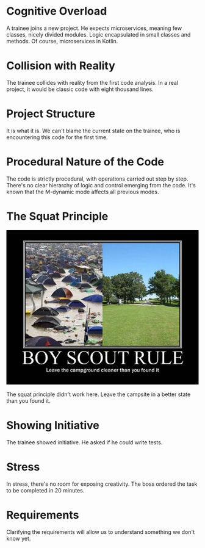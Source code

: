 # Cognitive Overload

A trainee joins a new project. He expects microservices, meaning few classes, nicely divided modules. Logic encapsulated in small classes and methods. Of course, microservices in Kotlin.

# Collision with Reality
The trainee collides with reality from the first code analysis. In a real project, it would be classic code with eight thousand lines.

# Project Structure
It is what it is. We can't blame the current state on the trainee, who is encountering this code for the first time.

# Procedural Nature of the Code
The code is strictly procedural, with operations carried out step by step. There's no clear hierarchy of logic and control emerging from the code. It's known that the M-dynamic mode affects all previous modes.

# The Squat Principle

![](./boy_scout_rule.png)

The squat principle didn't work here. Leave the campsite in a better state than you found it.

# Showing Initiative
The trainee showed initiative. He asked if he could write tests.

# Stress
In stress, there's no room for exposing creativity. The boss ordered the task to be completed in 20 minutes.

# Requirements
Clarifying the requirements will allow us to understand something we don't know yet.